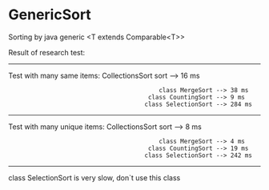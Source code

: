 # GenericSort

Sorting by java generic \<T extends Comparable\<T\>\>

Result of research test:

--------------------------------------------------
 Test with many same items:
 CollectionsSort sort --> 16 ms

                                              class MergeSort --> 38 ms
                                           class CountingSort --> 9 ms
                                          class SelectionSort --> 284 ms
--------------------------------------------------
 Test with many unique items:
 CollectionsSort sort --> 8 ms

                                              class MergeSort --> 4 ms
                                           class CountingSort --> 19 ms
                                          class SelectionSort --> 242 ms
--------------------------------------------------

class SelectionSort is very slow, don`t use this class